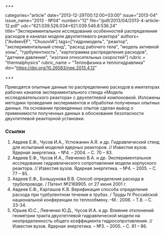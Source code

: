 +++

categories="article"
date="2013-12-29T00:12:00+03:00"
issue="2013-04"
issue_name="2013 - №04"
number="12"
file="/pdf/2013/04/2013-4-article-12.pdf"
udc="621.039.526.034+621.039.546.8:536.24"
title="Экспериментальное исследование особенностей распределения расходов в каналах модели двухпетлевого реактора"
authors=["AvdeevEF", "ChusovIA"]
tags=["гидромодель", "реактор", "экспериментальный стенд", "расход рабочего тела", "модель активной зоны", "турбулентность", "картограмма распределения расходов", "датчики давления", "изотахи относительных скоростей"]
rubric = "thermalphysics"
rubric_name = "Теплофизика и теплогидравлика"
doi="https://doi.org/10.26583/npe.2013.4.12"

+++

Приводятся опытные данные по распределению расходов в имитаторах рабочих каналов экспериментального стенда «Модель исследовательского реактора» с двухпетлевой компоновкой. Изложены методики проведения экспериментов и обработки полученных опытных данных. На основании проведенных опытов сделан вывод о применимости полученных данных в обоснование безопасности двухпетлевой реакторной установки.

### Ссылки

1. Авдеев Е.Ф., Чусов И.А., Устюжанин А.Я. и др. Гидравлический стенд для испытаний моделей ядерных реакторов. // Известия вузов. Ядерная энергетика. – №4. – 2004. – С. 70 – 83.
2. Авдеев Е.Ф., Чусов И.А., Левченко В.А. и др. Экспериментальное исследование гидравлического сопротивления модели корпусного реактора. // Известия вузов. Ядерная энергетика. – №4. – 2005. – С. 77 – 85.
3. Авдеев Е.Ф., Большунова В.В. Способ определения расхода в трубопроводе. / Патент №2169905. от 27 июня 2001 г.
4. Авдеев Е.Ф., Карташов К.В. Верификация способа определения расхода при турбулентном течении в трубах. / Труды IV Российской национальной конференции по теплообмену. –М.: 2006. – Т.8. – С. 33-34.
5. Юрьев Ю.С., Левченко Ю.Д., Чусов И.А. и др. Влияние отклонений геометрии тракта двухпетлевой гидравлической модели на неопределенность общего коэффициента гидросопротивления. // Известия вузов. Ядерная энергетика. – №3. – 2005. – С. 81 – 86.